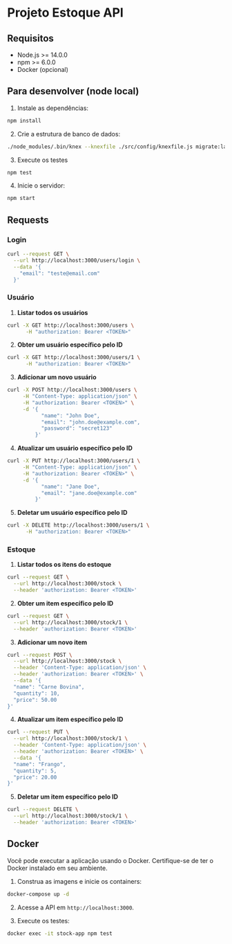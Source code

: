 # Projeto Estoque API

## Requisitos

- Node.js >= 14.0.0
- npm >= 6.0.0
- Docker (opcional)

## Para desenvolver (node local)

1. Instale as dependências:

```bash
npm install
```

2. Crie a estrutura de banco de dados:

```bash
./node_modules/.bin/knex --knexfile ./src/config/knexfile.js migrate:latest
```

3. Execute os testes

```bash
npm test
```

4. Inicie o servidor:

```bash
npm start
```

## Requests

### Login
```bash
curl --request GET \
  --url http://localhost:3000/users/login \
  --data '{
    "email": "teste@email.com"
  }'
```

### Usuário

1. **Listar todos os usuários**
```bash
curl -X GET http://localhost:3000/users \
      -H "authorization: Bearer <TOKEN>"
```

2. **Obter um usuário específico pelo ID**
```bash
curl -X GET http://localhost:3000/users/1 \
      -H "authorization: Bearer <TOKEN>"
```

3. **Adicionar um novo usuário**
```bash
curl -X POST http://localhost:3000/users \
     -H "Content-Type: application/json" \
     -H "authorization: Bearer <TOKEN>" \
     -d '{
           "name": "John Doe",
           "email": "john.doe@example.com",
           "password": "secret123"
         }'
```

4. **Atualizar um usuário específico pelo ID**
```bash
curl -X PUT http://localhost:3000/users/1 \
     -H "Content-Type: application/json" \
     -H "authorization: Bearer <TOKEN>" \
     -d '{
           "name": "Jane Doe",
           "email": "jane.doe@example.com"
         }'
```

5. **Deletar um usuário específico pelo ID**
```bash
curl -X DELETE http://localhost:3000/users/1 \
      -H "authorization: Bearer <TOKEN>"
```

### Estoque

1. **Listar todos os itens do estoque**
```bash
curl --request GET \
  --url http://localhost:3000/stock \
  --header 'authorization: Bearer <TOKEN>'
```

2. **Obter um item específico pelo ID**
```bash
curl --request GET \
  --url http://localhost:3000/stock/1 \
  --header 'authorization: Bearer <TOKEN>'
```

3. **Adicionar um novo item**
```bash
curl --request POST \
  --url http://localhost:3000/stock \
  --header 'Content-Type: application/json' \
  --header 'authorization: Bearer <TOKEN>' \
  --data '{
  "name": "Carne Bovina",
  "quantity": 10,
  "price": 50.00
}'
```

4. **Atualizar um item específico pelo ID**
```bash
curl --request PUT \
  --url http://localhost:3000/stock/1 \
  --header 'Content-Type: application/json' \
  --header 'authorization: Bearer <TOKEN>' \
  --data '{
  "name": "Frango",
  "quantity": 5,
  "price": 20.00
}'
```

5. **Deletar um item específico pelo ID**
```bash
curl --request DELETE \
  --url http://localhost:3000/stock/1 \
  --header 'authorization: Bearer <TOKEN>'
```

## Docker

Você pode executar a aplicação usando o Docker. Certifique-se de ter o Docker instalado em seu ambiente.

1. Construa as imagens e inicie os containers:

```bash
docker-compose up -d
```

2. Acesse a API em `http://localhost:3000`.

3. Execute os testes:

```bash
docker exec -it stock-app npm test
```
